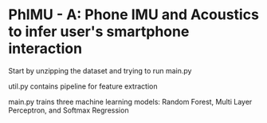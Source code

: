 # PhIMU - A: Phone IMU and Acoustics to infer user's smartphone interaction

Start by unzipping the dataset and trying to run main.py

util.py contains pipeline for feature extraction

main.py trains three machine learning models: Random Forest, Multi Layer Perceptron, and Softmax Regression